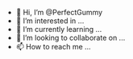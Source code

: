 - 👋 Hi, I’m @PerfectGummy
- 👀 I’m interested in ...
- 🌱 I’m currently learning ...
- 💞️ I’m looking to collaborate on ...
- 📫 How to reach me ...

<!---
PerfectGummy/PerfectGummy is a ✨ special ✨ repository because its `README.md` (this file) appears on your GitHub profile.
You can click the Preview link to take a look at your changes.
--->
